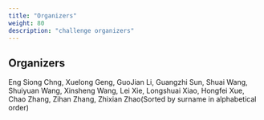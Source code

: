 ```yaml
---
title: "Organizers"
weight: 80
description: "challenge organizers"
---
```



## Organizers

Eng Siong Chng, Xuelong Geng, GuoJian Li, Guangzhi Sun, Shuai Wang, Shuiyuan Wang, Xinsheng Wang, Lei Xie, Longshuai Xiao, Hongfei Xue, Chao Zhang, Zihan Zhang, Zhixian Zhao(Sorted by surname in alphabetical order)